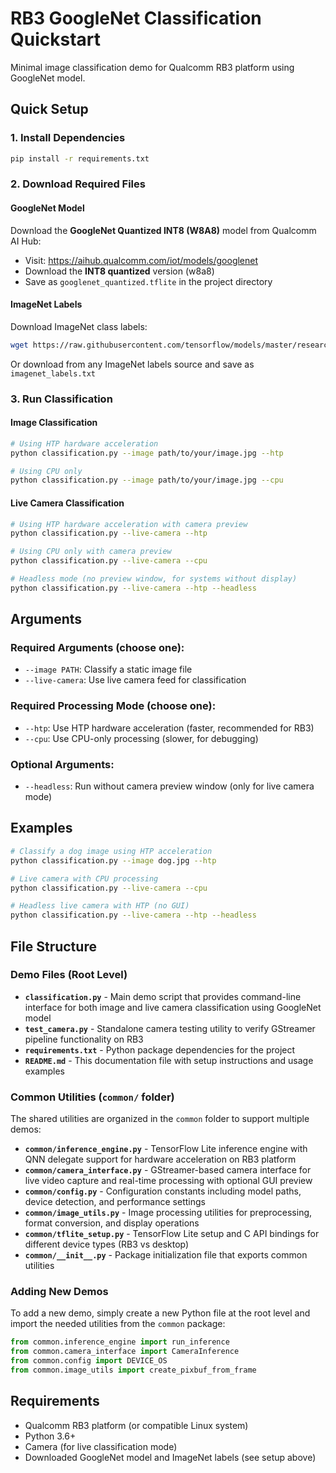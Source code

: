 # RB3 GoogleNet Classification Quickstart

Minimal image classification demo for Qualcomm RB3 platform using GoogleNet model.

## Quick Setup

### 1. Install Dependencies
```bash
pip install -r requirements.txt
```

### 2. Download Required Files

#### GoogleNet Model
Download the **GoogleNet Quantized INT8 (W8A8)** model from Qualcomm AI Hub:
- Visit: https://aihub.qualcomm.com/iot/models/googlenet
- Download the **INT8 quantized** version (w8a8)
- Save as `googlenet_quantized.tflite` in the project directory

#### ImageNet Labels
Download ImageNet class labels:
```bash
wget https://raw.githubusercontent.com/tensorflow/models/master/research/slim/datasets/imagenet_2012_challenge_label_map_proto.pbtxt -O imagenet_labels.txt
```
Or download from any ImageNet labels source and save as `imagenet_labels.txt`

### 3. Run Classification

#### Image Classification
```bash
# Using HTP hardware acceleration
python classification.py --image path/to/your/image.jpg --htp

# Using CPU only
python classification.py --image path/to/your/image.jpg --cpu
```

#### Live Camera Classification
```bash
# Using HTP hardware acceleration with camera preview
python classification.py --live-camera --htp

# Using CPU only with camera preview
python classification.py --live-camera --cpu

# Headless mode (no preview window, for systems without display)
python classification.py --live-camera --htp --headless
```

## Arguments

### Required Arguments (choose one):
- `--image PATH`: Classify a static image file
- `--live-camera`: Use live camera feed for classification

### Required Processing Mode (choose one):
- `--htp`: Use HTP hardware acceleration (faster, recommended for RB3)
- `--cpu`: Use CPU-only processing (slower, for debugging)

### Optional Arguments:
- `--headless`: Run without camera preview window (only for live camera mode)

## Examples

```bash
# Classify a dog image using HTP acceleration
python classification.py --image dog.jpg --htp

# Live camera with CPU processing
python classification.py --live-camera --cpu

# Headless live camera with HTP (no GUI)
python classification.py --live-camera --htp --headless
```

## File Structure

### Demo Files (Root Level)

- **`classification.py`** - Main demo script that provides command-line interface for both image and live camera classification using GoogleNet model
- **`test_camera.py`** - Standalone camera testing utility to verify GStreamer pipeline functionality on RB3
- **`requirements.txt`** - Python package dependencies for the project
- **`README.md`** - This documentation file with setup instructions and usage examples

### Common Utilities (`common/` folder)

The shared utilities are organized in the `common` folder to support multiple demos:

- **`common/inference_engine.py`** - TensorFlow Lite inference engine with QNN delegate support for hardware acceleration on RB3 platform
- **`common/camera_interface.py`** - GStreamer-based camera interface for live video capture and real-time processing with optional GUI preview
- **`common/config.py`** - Configuration constants including model paths, device detection, and performance settings
- **`common/image_utils.py`** - Image processing utilities for preprocessing, format conversion, and display operations
- **`common/tflite_setup.py`** - TensorFlow Lite setup and C API bindings for different device types (RB3 vs desktop)
- **`common/__init__.py`** - Package initialization file that exports common utilities

### Adding New Demos

To add a new demo, simply create a new Python file at the root level and import the needed utilities from the `common` package:

```python
from common.inference_engine import run_inference
from common.camera_interface import CameraInference
from common.config import DEVICE_OS
from common.image_utils import create_pixbuf_from_frame
```

## Requirements

- Qualcomm RB3 platform (or compatible Linux system)
- Python 3.6+
- Camera (for live classification mode)
- Downloaded GoogleNet model and ImageNet labels (see setup above)
